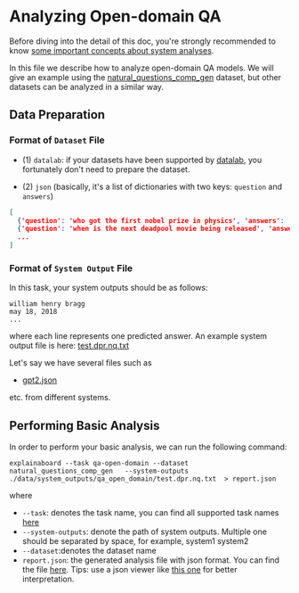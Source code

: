 # Analyzing Open-domain QA

Before diving into the detail of this doc, you're strongly recommended to know [some
important concepts about system analyses](concepts_about_system_analysis.md).

In this file we describe how to analyze open-domain QA models.
We will give an example using the [natural_questions_comp_gen](https://github.com/ExpressAI/DataLab/blob/main/datasets/natural_questions_comp_gen/natural_questions_comp_gen.py)
dataset, but other datasets can be analyzed in a similar way.

## Data Preparation

### Format of `Dataset` File

* (1) `datalab`: if your datasets have been supported by [datalab](https://github.com/ExpressAI/DataLab/tree/main/datasets),
    you fortunately don't need to prepare the dataset.

* (2) `json` (basically, it's a list of dictionaries with two keys: `question` and `answers`)

```json
[
  {'question': 'who got the first nobel prize in physics', 'answers': ['Wilhelm Conrad Röntgen']},
  {'question': 'when is the next deadpool movie being released', 'answers': ['May 18 , 2018']},
  ...
]
```

### Format of `System Output` File

In this task, your system outputs should be as follows:

```text
william henry bragg
may 18, 2018
...
```

where each line represents one predicted answer.
An example system output file is here: [test.dpr.nq.txt](https://github.com/neulab/ExplainaBoard/blob/add_customized_features_from_config/data/system_outputs/qa_open_domain/test.dpr.nq.txt)

Let's say we have several files such as

* [gpt2.json](https://github.com/neulab/ExplainaBoard/blob/main/data/system_outputs/fig_qa/gpt2.json)

etc. from different systems.

## Performing Basic Analysis

In order to perform your basic analysis, we can run the following command:

```shell
explainaboard --task qa-open-domain --dataset natural_questions_comp_gen   --system-outputs ./data/system_outputs/qa_open_domain/test.dpr.nq.txt  > report.json
```

where

* `--task`: denotes the task name, you can find all supported task names
  [here](https://github.com/neulab/ExplainaBoard/blob/main/docs/supported_tasks.md)
* `--system-outputs`: denote the path of system outputs. Multiple one should be
  separated by space, for example, system1 system2
* `--dataset`:denotes the dataset name
* `report.json`: the generated analysis file with json format. You can find the file
  [here](https://github.com/ExpressAI/ExplainaBoard/blob/main/data/reports/report.json).
  Tips: use a json viewer like [this one](http://jsonviewer.stack.hu/) for better
  interpretation.
